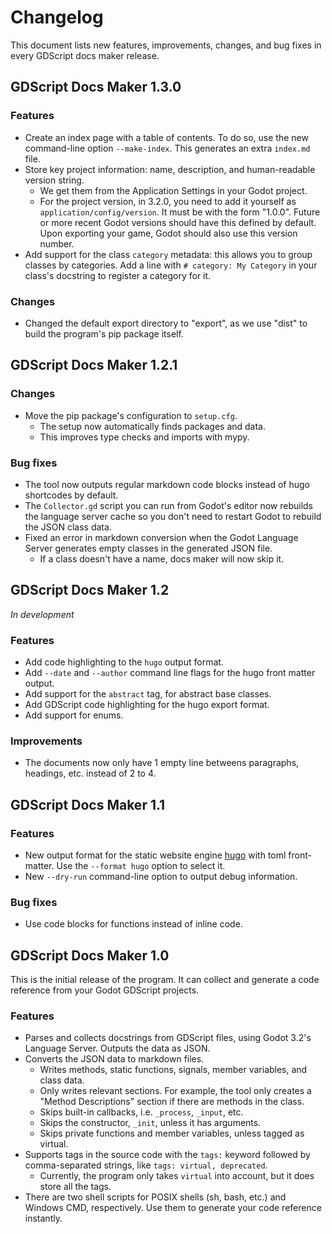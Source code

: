 # Changelog #

This document lists new features, improvements, changes, and bug fixes in every GDScript docs maker release.

## GDScript Docs Maker 1.3.0 ##

### Features ###

- Create an index page with a table of contents. To do so, use the new
  command-line option `--make-index`. This generates an extra `index.md` file.
- Store key project information: name, description, and human-readable version string.
    - We get them from the Application Settings in your Godot project.
    - For the project version, in 3.2.0, you need to add it yourself as
      `application/config/version`. It must be with the form "1.0.0". Future or
      more recent Godot versions should have this defined by default. Upon
      exporting your game, Godot should also use this version number.
- Add support for the class `category` metadata: this allows you to group
  classes by categories. Add a line with `# category: My Category` in your
  class's docstring to register a category for it.

### Changes ###

- Changed the default export directory to "export", as we use "dist" to build
  the program's pip package itself.

## GDScript Docs Maker 1.2.1 ##

### Changes ###

- Move the pip package's configuration to `setup.cfg`.
    - The setup now automatically finds packages and data.
    - This improves type checks and imports with mypy.

### Bug fixes ###

- The tool now outputs regular markdown code blocks instead of hugo shortcodes by default.
- The `Collector.gd` script you can run from Godot's editor now rebuilds the language server cache so you don't need to restart Godot to rebuild the JSON class data.
- Fixed an error in markdown conversion when the Godot Language Server generates empty classes in the generated JSON file.
    - If a class doesn't have a name, docs maker will now skip it.

## GDScript Docs Maker 1.2 ##

*In development*

### Features ###

- Add code highlighting to the `hugo` output format.
- Add `--date` and `--author` command line flags for the hugo front matter output.
- Add support for the `abstract` tag, for abstract base classes.
- Add GDScript code highlighting for the hugo export format.
- Add support for enums.

### Improvements ###

- The documents now only have 1 empty line betweens paragraphs, headings, etc. instead of 2 to 4.

## GDScript Docs Maker 1.1 ##

### Features ###

- New output format for the static website engine [hugo](https://gohugo.io/) with toml front-matter. Use the `--format hugo` option to select it.
- New `--dry-run` command-line option to output debug information.

### Bug fixes ###

- Use code blocks for functions instead of inline code.

## GDScript Docs Maker 1.0 ##

This is the initial release of the program. It can collect and generate a code reference from your Godot GDScript projects.

### Features ###

- Parses and collects docstrings from GDScript files, using Godot 3.2's Language Server. Outputs the data as JSON.
- Converts the JSON data to markdown files.
    - Writes methods, static functions, signals, member variables, and class data.
    - Only writes relevant sections. For example, the tool only creates a "Method Descriptions" section if there are methods in the class.
    - Skips built-in callbacks, i.e. `_process`, `_input`, etc. 
    - Skips the constructor, `_init`, unless it has arguments.
    - Skips private functions and member variables, unless tagged as virtual.
- Supports tags in the source code with the `tags:` keyword followed by comma-separated strings, like `tags: virtual, deprecated`.
    - Currently, the program only takes `virtual` into account, but it does store all the tags.
- There are two shell scripts for POSIX shells (sh, bash, etc.) and Windows CMD, respectively. Use them to generate your code reference instantly.

